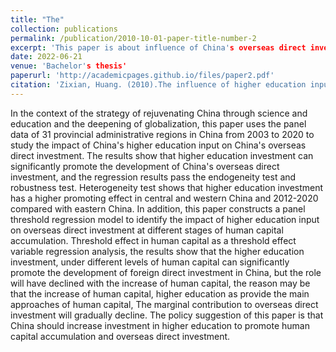 ```yaml
---
title: "The"
collection: publications
permalink: /publication/2010-10-01-paper-title-number-2
excerpt: 'This paper is about influence of China's overseas direct investment.'
date: 2022-06-21
venue: 'Bachelor's thesis'
paperurl: 'http://academicpages.github.io/files/paper2.pdf'
citation: 'Zixian, Huang. (2010).The influence of higher education input on Chinese ODF.'
---
```


In the context of the strategy of rejuvenating China through science and education and the deepening of globalization, this paper uses the panel data of 31 provincial administrative regions in China from 2003 to 2020 to study the impact of China's higher education input on China's overseas direct investment. The results show that higher education investment can significantly promote the development of China's overseas direct investment, and the regression results pass the endogeneity test and robustness test. Heterogeneity test shows that higher education investment has a higher promoting effect in central and western China and 2012-2020 compared with eastern China. In addition, this paper constructs a panel threshold regression model to identify the impact of higher education input on overseas direct investment at different stages of human capital accumulation. Threshold effect in human capital as a threshold effect variable regression analysis, the results show that the higher education investment, under different levels of human capital can significantly promote the development of foreign direct investment in China, but the role will have declined with the increase of human capital, the reason may be that the increase of human capital, higher education as provide the main approaches of human capital, The marginal contribution to overseas direct investment will gradually decline. The policy suggestion of this paper is that China should increase investment in higher education to promote human capital accumulation and overseas direct investment.
